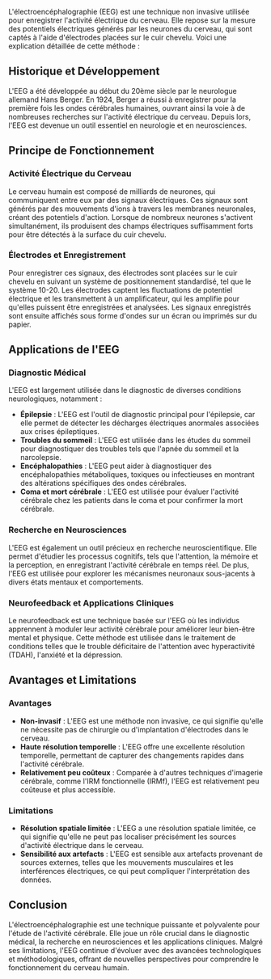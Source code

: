 L'électroencéphalographie (EEG) est une technique non invasive utilisée pour enregistrer l'activité électrique du cerveau. Elle repose sur la mesure des potentiels électriques générés par les neurones du cerveau, qui sont captés à l'aide d'électrodes placées sur le cuir chevelu. Voici une explication détaillée de cette méthode :

## Historique et Développement

L'EEG a été développée au début du 20ème siècle par le neurologue allemand Hans Berger. En 1924, Berger a réussi à enregistrer pour la première fois les ondes cérébrales humaines, ouvrant ainsi la voie à de nombreuses recherches sur l'activité électrique du cerveau. Depuis lors, l'EEG est devenue un outil essentiel en neurologie et en neurosciences.

## Principe de Fonctionnement

### Activité Électrique du Cerveau

Le cerveau humain est composé de milliards de neurones, qui communiquent entre eux par des signaux électriques. Ces signaux sont générés par des mouvements d'ions à travers les membranes neuronales, créant des potentiels d'action. Lorsque de nombreux neurones s'activent simultanément, ils produisent des champs électriques suffisamment forts pour être détectés à la surface du cuir chevelu.

### Électrodes et Enregistrement

Pour enregistrer ces signaux, des électrodes sont placées sur le cuir chevelu en suivant un système de positionnement standardisé, tel que le système 10-20. Les électrodes captent les fluctuations de potentiel électrique et les transmettent à un amplificateur, qui les amplifie pour qu'elles puissent être enregistrées et analysées. Les signaux enregistrés sont ensuite affichés sous forme d'ondes sur un écran ou imprimés sur du papier.

## Applications de l'EEG

### Diagnostic Médical

L'EEG est largement utilisée dans le diagnostic de diverses conditions neurologiques, notamment :

- **Épilepsie** : L'EEG est l'outil de diagnostic principal pour l'épilepsie, car elle permet de détecter les décharges électriques anormales associées aux crises épileptiques.
- **Troubles du sommeil** : L'EEG est utilisée dans les études du sommeil pour diagnostiquer des troubles tels que l'apnée du sommeil et la narcolepsie.
- **Encéphalopathies** : L'EEG peut aider à diagnostiquer des encéphalopathies métaboliques, toxiques ou infectieuses en montrant des altérations spécifiques des ondes cérébrales.
- **Coma et mort cérébrale** : L'EEG est utilisée pour évaluer l'activité cérébrale chez les patients dans le coma et pour confirmer la mort cérébrale.

### Recherche en Neurosciences

L'EEG est également un outil précieux en recherche neuroscientifique. Elle permet d'étudier les processus cognitifs, tels que l'attention, la mémoire et la perception, en enregistrant l'activité cérébrale en temps réel. De plus, l'EEG est utilisée pour explorer les mécanismes neuronaux sous-jacents à divers états mentaux et comportements.

### Neurofeedback et Applications Cliniques

Le neurofeedback est une technique basée sur l'EEG où les individus apprennent à moduler leur activité cérébrale pour améliorer leur bien-être mental et physique. Cette méthode est utilisée dans le traitement de conditions telles que le trouble déficitaire de l'attention avec hyperactivité (TDAH), l'anxiété et la dépression.

## Avantages et Limitations

### Avantages

- **Non-invasif** : L'EEG est une méthode non invasive, ce qui signifie qu'elle ne nécessite pas de chirurgie ou d'implantation d'électrodes dans le cerveau.
- **Haute résolution temporelle** : L'EEG offre une excellente résolution temporelle, permettant de capturer des changements rapides dans l'activité cérébrale.
- **Relativement peu coûteux** : Comparée à d'autres techniques d'imagerie cérébrale, comme l'IRM fonctionnelle (IRMf), l'EEG est relativement peu coûteuse et plus accessible.

### Limitations

- **Résolution spatiale limitée** : L'EEG a une résolution spatiale limitée, ce qui signifie qu'elle ne peut pas localiser précisément les sources d'activité électrique dans le cerveau.
- **Sensibilité aux artefacts** : L'EEG est sensible aux artefacts provenant de sources externes, telles que les mouvements musculaires et les interférences électriques, ce qui peut compliquer l'interprétation des données.

## Conclusion

L'électroencéphalographie est une technique puissante et polyvalente pour l'étude de l'activité cérébrale. Elle joue un rôle crucial dans le diagnostic médical, la recherche en neurosciences et les applications cliniques. Malgré ses limitations, l'EEG continue d'évoluer avec des avancées technologiques et méthodologiques, offrant de nouvelles perspectives pour comprendre le fonctionnement du cerveau humain.